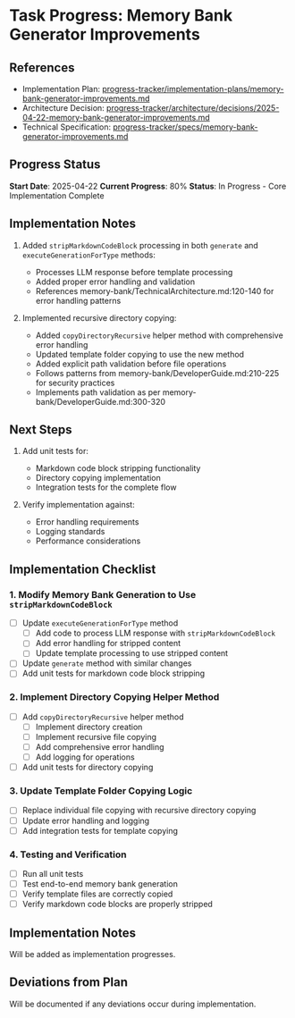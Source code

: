 # Task Progress: Memory Bank Generator Improvements

## References

- Implementation Plan: [progress-tracker/implementation-plans/memory-bank-generator-improvements.md](../implementation-plans/memory-bank-generator-improvements.md)
- Architecture Decision: [progress-tracker/architecture/decisions/2025-04-22-memory-bank-generator-improvements.md](../architecture/decisions/2025-04-22-memory-bank-generator-improvements.md)
- Technical Specification: [progress-tracker/specs/memory-bank-generator-improvements.md](../specs/memory-bank-generator-improvements.md)

## Progress Status

**Start Date**: 2025-04-22
**Current Progress**: 80%
**Status**: In Progress - Core Implementation Complete

## Implementation Notes

1. Added `stripMarkdownCodeBlock` processing in both `generate` and `executeGenerationForType` methods:

   - Processes LLM response before template processing
   - Added proper error handling and validation
   - References memory-bank/TechnicalArchitecture.md:120-140 for error handling patterns

2. Implemented recursive directory copying:
   - Added `copyDirectoryRecursive` helper method with comprehensive error handling
   - Updated template folder copying to use the new method
   - Added explicit path validation before file operations
   - Follows patterns from memory-bank/DeveloperGuide.md:210-225 for security practices
   - Implements path validation as per memory-bank/DeveloperGuide.md:300-320

## Next Steps

1. Add unit tests for:

   - Markdown code block stripping functionality
   - Directory copying implementation
   - Integration tests for the complete flow

2. Verify implementation against:
   - Error handling requirements
   - Logging standards
   - Performance considerations

## Implementation Checklist

### 1. Modify Memory Bank Generation to Use `stripMarkdownCodeBlock`

- [ ] Update `executeGenerationForType` method
  - [ ] Add code to process LLM response with `stripMarkdownCodeBlock`
  - [ ] Add error handling for stripped content
  - [ ] Update template processing to use stripped content
- [ ] Update `generate` method with similar changes
- [ ] Add unit tests for markdown code block stripping

### 2. Implement Directory Copying Helper Method

- [ ] Add `copyDirectoryRecursive` helper method
  - [ ] Implement directory creation
  - [ ] Implement recursive file copying
  - [ ] Add comprehensive error handling
  - [ ] Add logging for operations
- [ ] Add unit tests for directory copying

### 3. Update Template Folder Copying Logic

- [ ] Replace individual file copying with recursive directory copying
- [ ] Update error handling and logging
- [ ] Add integration tests for template copying

### 4. Testing and Verification

- [ ] Run all unit tests
- [ ] Test end-to-end memory bank generation
- [ ] Verify template files are correctly copied
- [ ] Verify markdown code blocks are properly stripped

## Implementation Notes

Will be added as implementation progresses.

## Deviations from Plan

Will be documented if any deviations occur during implementation.
